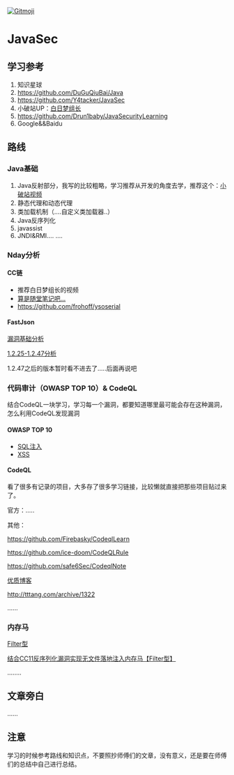 <a href="https://gitmoji.dev">
  <img src="https://img.shields.io/badge/gitmoji-%20😜%20😍-FFDD67.svg?style=flat-square" alt="Gitmoji">
</a>

# JavaSec

## 学习参考
1. 知识星球
2. https://github.com/DuGuQiuBai/Java
3. https://github.com/Y4tacker/JavaSec
4. 小破站UP：[白日梦组长](https://space.bilibili.com/2142877265)
5. https://github.com/Drun1baby/JavaSecurityLearning
6. Google&&Baidu

## 路线
### Java基础
1. Java反射部分，我写的比较粗略，学习推荐从开发的角度去学，推荐这个：[小破站视频](https://www.bilibili.com/video/BV1C4411373T)
2. 静态代理和动态代理
3. 类加载机制（....自定义类加载器..）
4. Java反序列化
5. javassist
6. JNDI&RMI....
....
### Nday分析
#### CC链
- 推荐白日梦组长的视频
- [算是随堂笔记吧...](https://github.com/zxcv0221/JavaSec/tree/main/Nday%E6%BC%8F%E6%B4%9E%E5%88%86%E6%9E%90)
- https://github.com/frohoff/ysoserial

#### FastJson

[漏洞基础分析](https://github.com/zxcv0221/JavaSec/blob/main/Nday%E6%BC%8F%E6%B4%9E%E5%88%86%E6%9E%90/FastJson%E5%8F%8D%E5%BA%8F%E5%88%97%E5%8C%96%E6%BC%8F%E6%B4%9E%E5%88%86%E6%9E%90/FastJson%E5%8F%8D%E5%BA%8F%E5%88%97%E5%8C%96%E6%BC%8F%E6%B4%9E%E5%88%86%E6%9E%90.md)

[1.2.25-1.2.47分析](https://github.com/zxcv0221/JavaSec/blob/main/Nday%E6%BC%8F%E6%B4%9E%E5%88%86%E6%9E%90/FastJson%E5%90%84%E7%89%88%E6%9C%AC%E8%A1%A5%E4%B8%81%E7%BB%95%E8%BF%87%E5%88%86%E6%9E%90/FastJson%E5%90%84%E7%89%88%E6%9C%AC%E8%A1%A5%E4%B8%81%E7%BB%95%E8%BF%87%E5%88%86%E6%9E%90.md)

1.2.47之后的版本暂时看不进去了.....后面再说吧

### 代码审计（OWASP TOP 10）& CodeQL
结合CodeQL一块学习，学习每一个漏洞，都要知道哪里最可能会存在这种漏洞，怎么利用CodeQL发现漏洞

#### OWASP TOP 10
- [SQL注入](https://github.com/zxcv0221/JavaSec/tree/main/%E5%B8%B8%E8%A7%81%E6%BC%8F%E6%B4%9E/SQL%E6%B3%A8%E5%85%A5%E6%BC%8F%E6%B4%9E)
- [XSS](https://github.com/zxcv0221/JavaSec/tree/main/%E5%B8%B8%E8%A7%81%E6%BC%8F%E6%B4%9E/XSS%E6%BC%8F%E6%B4%9E)
#### CodeQL

看了很多有记录的项目，大多存了很多学习链接，比较懒就直接把那些项目贴过来了。

官方：.....

其他：

https://github.com/Firebasky/CodeqlLearn

https://github.com/ice-doom/CodeQLRule

https://github.com/safe6Sec/CodeqlNote

[优质博客](https://blog.gm7.org/%E4%B8%AA%E4%BA%BA%E7%9F%A5%E8%AF%86%E5%BA%93/02.%E4%BB%A3%E7%A0%81%E5%AE%A1%E8%AE%A1/03.codeql/01.codeql%E5%85%A5%E9%97%A8.html)

http://tttang.com/archive/1322

......

### 内存马

[Filter型](https://github.com/zxcv0221/JavaSec/blob/main/%E5%86%85%E5%AD%98%E9%A9%AC/Tomcat/%E4%BB%8ETomcat%E5%9F%BA%E7%A1%80%E5%88%B0Filter%E5%9E%8B%E5%86%85%E5%AD%98%E9%A9%AC/%E4%BB%8ETomcat%E5%9F%BA%E7%A1%80%E5%88%B0Filter%E5%9E%8B%E5%86%85%E5%AD%98%E9%A9%AC.md)

[结合CC11反序列化漏洞实现无文件落地注入内存马【Filter型】](https://github.com/zxcv0221/JavaSec/blob/main/%E5%86%85%E5%AD%98%E9%A9%AC/Tomcat/%E7%BB%93%E5%90%88CC11%E5%AE%9E%E7%8E%B0%E6%97%A0%E6%96%87%E4%BB%B6%E8%90%BD%E5%9C%B0%E5%86%85%E5%AD%98%E9%A9%AC%E6%B3%A8%E5%85%A5/%E7%BB%93%E5%90%88CC11%E5%AE%9E%E7%8E%B0%E6%97%A0%E6%96%87%E4%BB%B6%E8%90%BD%E5%9C%B0%E5%86%85%E5%AD%98%E9%A9%AC%E6%B3%A8%E5%85%A5.md)

........

## 文章旁白

......

## 注意
学习的时候参考路线和知识点，不要照抄师傅们的文章，没有意义，还是要在师傅们的总结中自己进行总结。
